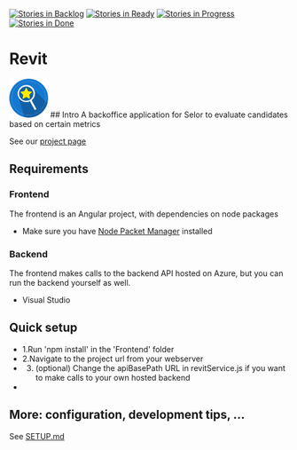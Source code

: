 [![Stories in Backlog](https://badge.waffle.io/osoc16/Revit.png?label=backlog&title=Backlog)](http://waffle.io/osoc16/Revit)
[![Stories in Ready](https://badge.waffle.io/osoc16/Revit.png?label=ready&title=Ready)](http://waffle.io/osoc16/Revit)
[![Stories in Progress](https://badge.waffle.io/osoc16/Revit.png?label=In%20Progress&title=In%20Progress)](http://waffle.io/osoc16/Revit)
[![Stories in Done](https://badge.waffle.io/osoc16/Revit.png?label=Done&title=Done)](http://waffle.io/osoc16/Revit)

# Revit
<img src="https://github.com/osoc16/Revit/blob/master/Docs/Crest/selor_crest.png" alt="Revit Crest" height="70">
## Intro
A backoffice application for Selor to evaluate candidates based on certain metrics

See our [project page](https://github.com/osoc16/Revit)

## Requirements

### Frontend
The frontend is an Angular project, with dependencies on node packages
- Make sure you have [Node Packet Manager](https://www.npmjs.com/) installed

### Backend
The frontend makes calls to the backend API hosted on Azure, but you can run the backend yourself as well.
- Visual Studio

## Quick setup
- 1.Run 'npm install' in the 'Frontend' folder
- 2.Navigate to the project url from your webserver
- 3. (optional) Change the apiBasePath URL in revitService.js if you want to make calls to your own hosted backend
- 


## More: configuration, development tips, ...
See [SETUP.md](SETUP.md)
